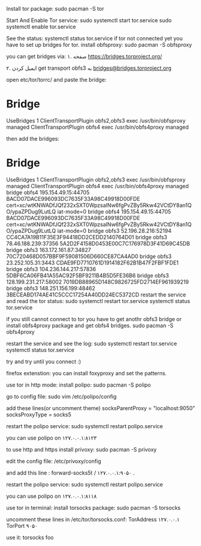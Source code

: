Install tor package:
  sudo pacman -S tor
  
Start And Enable Tor service:
  sudo systemctl start tor.service 
  sudo systemctl enable tor.service
 
See the status:
  systemctl status tor.service
if tor not connected yet you have to set up bridges for tor. install obfsproxy:
  sudo pacman -S obfsproxy
  
  you can get bridges via:
  ۱. صفحه https://bridges.torproject.org/

۲. ایمیل کردن get transport obfs3 به bridges@bridges.torproject.org

open  etc/tor/torrc/ and paste the bridge:
# Bridge
UseBridges 1
ClientTransportPlugin obfs2,obfs3 exec /usr/bin/obfsproxy managed
ClientTransportPlugin obfs4 exec /usr/bin/obfs4proxy managed

then add the bridges:
# Bridge
UseBridges 1
ClientTransportPlugin obfs2,obfs3 exec /usr/bin/obfsproxy managed
ClientTransportPlugin obfs4 exec /usr/bin/obfs4proxy managed
bridge obfs4 195.154.49.15:44705 BACD07DACE996093DC7635F33A98C49918D00FDE cert=xc/wtKNWADfJQf232xSXT0WpzsaINw6fgPvZBy5Rkw42VCtDY8an1QO/ypaZPDug9LutLQ iat-mode=0
bridge obfs4 195.154.49.15:44705 BACD07DACE996093DC7635F33A98C49918D00FDE cert=xc/wtKNWADfJQf232xSXT0WpzsaINw6fgPvZBy5Rkw42VCtDY8an1QO/ypaZPDug9LutLQ iat-mode=0
bridge obfs3 52.196.28.216:52194 CC4CA7A19B11F35E3F94418DD2CEDD2140764D01
bridge obfs3 78.46.188.239:37356 5A2D2F4158D0453E00C7C176978D3F41D69C45DB
bridge obfs3 163.172.161.87:34827 70C720468D057BBF9F59081506D660CE87CA4AD0
bridge obfs3 23.252.105.31:3443 CDAE9FD7710761D1914182F62B1B47F2FBF1FDE1
bridge obfs3 104.236.144.217:57836 5DBF6CA06FB41A55AC92F5BF9211B4B5D5FE36B6
bridge obfs3 128.199.231.217:58002 7019DB88965D148C9826725FD2714EF961939219
bridge obfs3 148.251.156.199:48462 3BECEABD174AE41C5CCC17254A40DD24EC5372CD
restart the service and read the tor status:
sudo systemctl restart tor.service
systemctl status tor.service

 if you still cannot connect to tor you have to get anothr obfs3 bridge or install obfs4proxy package and get obfs4 bridges.
 sudo pacman -S obfs4proxy
 
 restart the service and see the log:
 sudo systemctl restart tor.service
systemctl status tor.service

try and try until you connect :)

firefox extenstion:
 you can install foxyproxy and set the patterns.
 
 use tor in http mode:
 install polipo:
 sudo pacman -S polipo
 
 go to config file:
 sudo vim /etc/polipo/config
 
 add these lines(or uncomment theme)
 socksParentProxy = "localhost:9050"
socksProxyType = socks5

restart the polipo service:
sudo systemctl restart polipo.service

you can use polipo on ۱۲۷.۰.۰.۱:۸۱۲۳

to use http and https install privoxy:
sudo pacman -S privoxy

 edit the config file:
/etc/privoxy/config

and add this line :
forward-socks5t / ۱۲۷.۰.۰.۱:۹۰۵۰ .

restart the polipo service:
sudo systemctl restart polipo.service

you can use polipo on ۱۲۷.۰.۰.۱:۸۱۱۸

use tor in terminal:
install torsocks package:
sudo pacman -S torsocks

uncomment these lines in /etc/tor/torsocks.conf:
TorAddress ۱۲۷.۰.۰.۱
TorPort ۹۰۵۰

use it: torsocks foo






